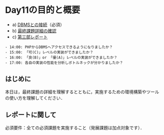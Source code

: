 # Day11の目的と概要

- a) [DBMSとの接続](./connection_to_dbms "DBMSとの接続")（必須）
- b) [最終課題詳細の確認](../part3_final_assignment/final_assignment_details "最終課題の確認")
- c) [第三部レポート](../../report/report "第三部レポート")

```{admonition} 本日の進捗確認チェックリスト
- 14:00: PHPからDBMSへアクセスできるようになりましたか？
- 15:00: 「可(C)」レベルの実装ができましたか？
- 16:00: 「良(B)」or 「優(A)」レベルの実装ができましたか？
- 17:00: 各自の実装の性能を分析しボトルネックが分かりましたか？
```

## はじめに

本日は，最終課題の詳細を理解するとともに，実施するための環境構築やツールの使い方を理解してください．

## レポートに関して

必須要件：全ての必須課題を実施すること（発展課題は加点対象です）．
